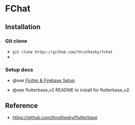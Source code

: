 # FChat

## Installation

### Git clone

* `git clone https://github.com/thruthesky/fchat`
* 

### Setup docs

* @see [Flutter & Firebase Setup](https://docs.google.com/document/d/e/2PACX-1vQuzuqmI0mgKt82ZI6silmBLrsJuroAZa2XR7OsqoMGPAKb-DVtXUsjjH7TjSd_9pD_0e04qq9gaTKx/pub)

* @see flutterbase_v2 README to install for flutterbase_v2.

## Reference

* https://github.com/thruthesky/flutterbase
